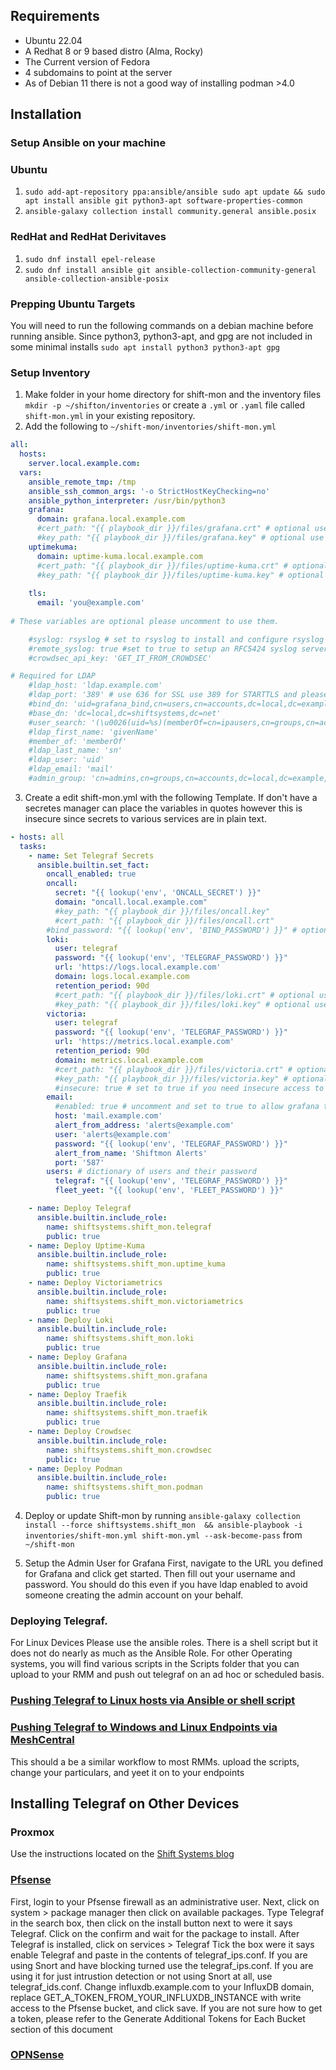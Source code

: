 ## Requirements
* Ubuntu 22.04
* A Redhat 8 or 9 based distro (Alma, Rocky)
* The Current version of Fedora
* 4 subdomains to point at the server
* As of Debian 11 there is not a good way of installing podman >4.0

## Installation

### Setup Ansible on your machine

### Ubuntu
1. ```sudo add-apt-repository ppa:ansible/ansible sudo apt update && sudo apt install ansible git python3-apt software-properties-common```
2. ```ansible-galaxy collection install community.general ansible.posix```


### RedHat and RedHat Derivitaves
1. ```sudo dnf install epel-release```
2. ```sudo dnf install ansible git ansible-collection-community-general ansible-collection-ansible-posix```

### Prepping Ubuntu Targets
You will need to run the following commands on a debian machine before running ansible. Since python3, python3-apt, and gpg are not included in some minimal installs
```sudo apt install python3 python3-apt gpg```

### Setup Inventory
1. Make folder in your home directory for shift-mon and the inventory files `mkdir -p ~/shifton/inventories` or create a `.yml` or `.yaml` file called `shift-mon.yml` in your existing repository.
2. Add the following to `~/shift-mon/inventories/shift-mon.yml`
```yaml
all:
  hosts:
    server.local.example.com:
  vars:
    ansible_remote_tmp: /tmp
    ansible_ssh_common_args: '-o StrictHostKeyChecking=no'
    ansible_python_interpreter: /usr/bin/python3
    grafana:
      domain: grafana.local.example.com
      #cert_path: "{{ playbook_dir }}/files/grafana.crt" # optional use if you want to use your own cert for Uptime-Kuma
      #key_path: "{{ playbook_dir }}/files/grafana.key" # optional use if you want to use your own cert for Uptime-Kuma
    uptimekuma:
      domain: uptime-kuma.local.example.com
      #cert_path: "{{ playbook_dir }}/files/uptime-kuma.crt" # optional use if you want to use your own cert for Grafana
      #key_path: "{{ playbook_dir }}/files/uptime-kuma.key" # optional use if you want to use your own cert for Grafana
      
    tls:
      email: 'you@example.com'
  
# These variables are optional please uncomment to use them.

    #syslog: rsyslog # set to rsyslog to install and configure rsyslog and the config for telegraf. set to false or comment out to not touch syslog
    #remote_syslog: true #set to true to setup an RFC5424 syslog server on UDP port 6666
    #crowdsec_api_key: 'GET_IT_FROM_CROWDSEC'

# Required for LDAP
    #ldap_host: 'ldap.example.com'
    #ldap_port: '389' # use 636 for SSL use 389 for STARTTLS and please don't use plain text
    #bind_dn: 'uid=grafana_bind,cn=users,cn=accounts,dc=local,dc=example,dc=com'
    #base_dn: 'dc=local,dc=shiftsystems,dc=net'
    #user_search: '(\u0026(uid=%s)(memberOf=cn=ipausers,cn=groups,cn=accounts,dc=local,dc=example,dc=com))'
    #ldap_first_name: 'givenName'
    #member_of: 'memberOf'
    #ldap_last_name: 'sn'
    #ldap_user: 'uid'
    #ldap_email: 'mail'
    #admin_group: 'cn=admins,cn=groups,cn=accounts,dc=local,dc=example,dc=com'
```


3. Create a edit shift-mon.yml with the following Template.
If don't have a secretes manager can place the variables in quotes however this is insecure since secrets to various services are in plain text.

```yaml
- hosts: all
  tasks:
    - name: Set Telegraf Secrets
      ansible.builtin.set_fact:
        oncall_enabled: true
        oncall:
          secret: "{{ lookup('env', 'ONCALL_SECRET') }}"
          domain: "oncall.local.example.com"
          #key_path: "{{ playbook_dir }}/files/oncall.key"
          #cert_path: "{{ playbook_dir }}/files/oncall.crt"
        #bind_password: "{{ lookup('env', 'BIND_PASSWORD') }}" # optional LDAP Bind Password
        loki:
          user: telegraf
          password: "{{ lookup('env', 'TELEGRAF_PASSWORD') }}"
          url: 'https://logs.local.example.com'
          domain: logs.local.example.com
          retention_period: 90d
          #cert_path: "{{ playbook_dir }}/files/loki.crt" # optional use if you want to use your own cert for Loki
          #key_path: "{{ playbook_dir }}/files/loki.key" # optional use if you want to use your own cert for Loki
        victoria:
          user: telegraf
          password: "{{ lookup('env', 'TELEGRAF_PASSWORD') }}"
          url: 'https://metrics.local.example.com'
          retention_period: 90d
          domain: metrics.local.example.com
          #cert_path: "{{ playbook_dir }}/files/victoria.crt" # optional use if you want to use your own cert for Victoriametrics
          #key_path: "{{ playbook_dir }}/files/victoria.key" # optional use if you want to use your own cert for Victoriametrics
          #insecure: true # set to true if you need insecure access to Victoriametrics for things that cannot handle SSL or self signed certs
        email:
          #enabled: true # uncomment and set to true to allow grafana to send email set to false or uncomment to ignore. 
          host: 'mail.example.com'
          alert_from_address: 'alerts@example.com'
          user: 'alerts@example.com'
          password: "{{ lookup('env', 'TELEGRAF_PASSWORD') }}"
          alert_from_name: 'Shiftmon Alerts'
          port: '587'
        users: # dictionary of users and their password
          telegraf: "{{ lookup('env', 'TELEGRAF_PASSWORD') }}"
          fleet_yeet: "{{ lookup('env', 'FLEET_PASSWORD') }}"

    - name: Deploy Telegraf
      ansible.builtin.include_role:
        name: shiftsystems.shift_mon.telegraf
        public: true
    - name: Deploy Uptime-Kuma
      ansible.builtin.include_role:
        name: shiftsystems.shift_mon.uptime_kuma
        public: true
    - name: Deploy Victoriametrics
      ansible.builtin.include_role:
        name: shiftsystems.shift_mon.victoriametrics
        public: true
    - name: Deploy Loki
      ansible.builtin.include_role:
        name: shiftsystems.shift_mon.loki
        public: true
    - name: Deploy Grafana
      ansible.builtin.include_role:
        name: shiftsystems.shift_mon.grafana
        public: true
    - name: Deploy Traefik
      ansible.builtin.include_role:
        name: shiftsystems.shift_mon.traefik
        public: true
    - name: Deploy Crowdsec
      ansible.builtin.include_role:
        name: shiftsystems.shift_mon.crowdsec
        public: true
    - name: Deploy Podman
      ansible.builtin.include_role:
        name: shiftsystems.shift_mon.podman
        public: true
```

4. Deploy or update Shift-mon by running `ansible-galaxy collection install --force shiftsystems.shift_mon  && ansible-playbook -i inventories/shift-mon.yml shift-mon.yml --ask-become-pass` from `~/shift-mon`


5. Setup the Admin User for Grafana
First, navigate to the URL you defined for Grafana and click get started.
Then fill out your username and password. You should do this even if you have ldap enabled to avoid someone creating the admin account on your behalf.


### Deploying Telegraf. 
For Linux Devices Please use the ansible roles. There is a shell script but it does not do nearly as much as the Ansible Role. For other Operating systems, you will find various scripts in the Scripts folder that you can upload to your RMM and push out telegraf on an ad hoc or scheduled basis.


### [Pushing Telegraf to Linux hosts via Ansible or shell script](docs/Telegraf/Linux.md)


### [Pushing Telegraf to Windows and Linux Endpoints via MeshCentral](docs/Telegraf/Windows.md)
This should a be a similar workflow to most RMMs. upload the scripts, change your particulars, and yeet it on to your endpoints


## Installing Telegraf on Other Devices

### Proxmox
Use the instructions located on the [Shift Systems blog](https://shiftsystems.net/blog/proxmox-metrics-to-influx/)

### [Pfsense](docs/Telegraf/PFSense.md)
First, login to your Pfsense firewall as an administrative user.
Next, click on system > package manager then click on available packages.
Type Telegraf in the search box, then click on the install button next to were it says Telegraf.
Click on the confirm and wait for the package to install.
After Telegraf is installed, click on services > Telegraf
Tick the box were it says enable Telegraf and paste in the contents of telegraf_ips.conf. If you are using Snort and have blocking turned use the telegraf_ips.conf. If you are using it for just intrustion detection or not using Snort at all, use telegraf_ids.conf.
Change influxdb.example.com to your InfluxDB domain, replace GET_A_TOKEN_FROM_YOUR_INFLUXDB_INSTANCE with write access to the Pfsense bucket, and click save.
If you are not sure how to get a token, please refer to the Generate Additional Tokens for Each Bucket section of this document


### [OPNSense](docs/Telegraf/OPNSense.md)
